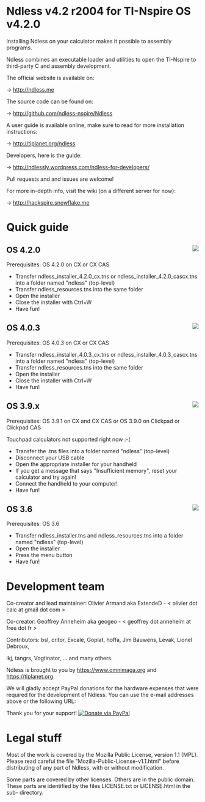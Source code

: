 Ndless v4.2 r2004 for TI-Nspire OS v4.2.0
=============================================

Installing Ndless on your calculator makes it possible to assembly programs.

Ndless combines an executable loader and utilities to open the TI-Nspire to 
third-party C and assembly development.

The official website is available on:

->    http://ndless.me

The source code can be found on:

->    http://github.com/ndless-nspire/Ndless 

A user guide is available online, make sure to read for more installation instructions:

->    http://tiplanet.org/ndless

Developers, here is the guide:

->    http://ndlessly.wordpress.com/ndless-for-developers/

Pull requests and and issues are welcome!

For more in-depth info, visit the wiki (on a different server for now):

->    http://hackspire.snowflake.me
        
Quick guide
===========

OS 4.2.0 <img src="http://i.imgur.com/GS2K9tS.png" align="right">
--------

Prerequisites: OS 4.2.0 on CX or CX CAS

* Transfer ndless_installer_4.2.0_cx.tns or ndless_installer_4.2.0_cascx.tns into a folder named "ndless" (top-level)
* Transfer ndless_resources.tns into the same folder
* Open the installer
* Close the installer with Ctrl+W
* Have fun!

OS 4.0.3 <img src="https://i.imgur.com/oEsrtC2.png" align="right">
--------

Prerequisites: OS 4.0.3 on CX or CX CAS

* Transfer ndless_installer_4.0.3_cx.tns or ndless_installer_4.0.3_cascx.tns into a folder named "ndless" (top-level)
* Transfer ndless_resources.tns into the same folder
* Open the installer
* Close the installer with Ctrl+W
* Have fun!

OS 3.9.x <img src="https://i.imgur.com/rT8Ltmy.png" align="right">
--------

Prerequisites: OS 3.9.1 on CX and CX CAS or OS 3.9.0 on Clickpad or Clickpad CAS

Touchpad calculators not supported right now :-(

* Transfer the .tns files into a folder named "ndless" (top-level)
* Disconnect your USB cable
* Open the appropriate installer for your handheld
* If you get a message that says "Insufficient memory", reset your calculator and try again!
* Connect the handheld to your computer!
* Have fun!

OS 3.6 <img src="http://www.mirari.fr/NwM1" align="right">
------

Prerequisites: OS 3.6 

* Transfer ndless_installer.tns and ndless_resources.tns into a folder named "ndless" (top-level)
* Open the installer
* Press the menu button
* Have fun!

Development team
================

Co-creator and lead maintainer:
  Olivier Armand aka ExtendeD  - < olivier dot calc at gmail dot com >
  
Co-creator:
  Geoffrey Anneheim aka geogeo - < geoffrey dot anneheim at free dot fr >

Contributors: bsl, critor, Excale, Goplat, hoffa, Jim Bauwens, Levak, Lionel Debroux,

lkj, tangrs, Vogtinator, ... and many others.

Ndless is brought to you by https://www.omnimaga.org and https://tiplanet.org

We will gladly accept PayPal donations for the hardware expenses that were 
required for the development of Ndless. You can use the e-mail addresses above 
or the following URL:

Thank you for your support! [![Donate via PayPal](https://www.paypal.com/en_US/i/btn/btn_donate_LG.gif)](https://www.paypal.com/cgi-bin/webscr?cmd=_donations&business=olivier%2ecalc%40gmail%2ecom&lc=US&item_name=Ndless&currency_code=USD&bn=PP%2dDonationsBF%3abtn_donate_LG%2egif%3aNonHosted)

Legal stuff
===========

Most of the work is covered by the Mozilla Public License, version 1.1 (MPL). 
Please read careful the file "Mozilla-Public-License-v1.1.html" before 
distributing of any part of Ndless, with or without modification.

Some parts are covered by other licenses. Others are in the public domain. These 
parts are identified by the files LICENSE.txt or LICENSE.html in the sub-
directory.
